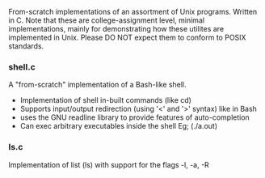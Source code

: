 From-scratch implementations of an assortment of Unix programs. Written in C. Note that these are college-assignment level, minimal implementations, mainly for demonstrating how these utilites are implemented in Unix. Please DO NOT expect them to conform to POSIX standards.

### shell.c

A "from-scratch" implementation of a Bash-like shell. 
- Implementation of shell in-built commands (like cd)
- Supports input/output redirection (using '<' and '>' syntax) like in Bash
- uses the GNU readline library to provide features of auto-completion
- Can exec arbitrary executables inside the shell Eg; (./a.out)

### ls.c

Implementation of list (ls) with support for the flags -l, -a, -R
